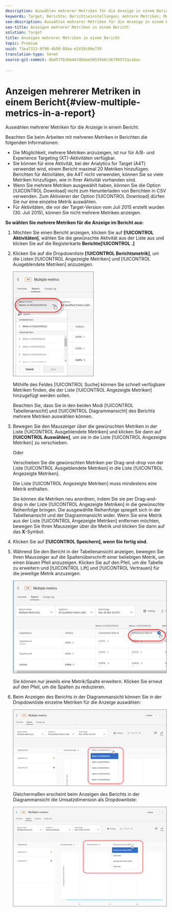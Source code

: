 ```yaml
---
description: Auswählen mehrerer Metriken für die Anzeige in einem Bericht.
keywords: Target; Berichte; Berichtseinstellungen; mehrere Metriken; Metriken
seo-description: Auswählen mehrerer Metriken für die Anzeige in einem Bericht.
seo-title: Anzeigen mehrerer Metriken in einem Bericht
solution: Target
title: Anzeigen mehrerer Metriken in einem Bericht
topic: Premium
uuid: f3ea7313-0f98-4b58-88aa-e2438c06e739
translation-type: tm+mt
source-git-commit: 8bd57fb3bb467d8dae50535b6c367995f2acabac

---
```



# Anzeigen mehrerer Metriken in einem Bericht{#view-multiple-metrics-in-a-report}

Auswählen mehrerer Metriken für die Anzeige in einem Bericht.

Beachten Sie beim Arbeiten mit mehreren Metriken in Berichten die folgenden Informationen:

* Die Möglichkeit, mehrere Metriken anzuzeigen, ist nur für A/B- und Experience Targeting (XT)-Aktivitäten verfügbar.
* Sie können für eine Aktivität, bei der Analytics for Target (A4T) verwendet wird, einem Bericht maximal 20 Metriken hinzufügen. Berichten für Aktivitäten, die A4T nicht verwenden, können Sie so viele Metriken hinzufügen, wie in Ihrer Aktivität vorhanden sind.
* Wenn Sie mehrere Metriken ausgewählt haben, können Sie die Option [!UICONTROL Download] nicht zum Herunterladen von Berichten in CSV verwenden. Zum Aktivieren der Option [!UICONTROL Download] dürfen Sie nur eine einzelne Metrik auswählen.
* Für Aktivitäten, die vor der Target-Version vom Juli 2015 erstellt wurden (30. Juli 2015), können Sie nicht mehrere Metriken anzeigen.

**So wählen Sie mehrere Metriken für die Anzeige im Bericht aus:**

1. Möchten Sie einen Bericht anzeigen, klicken Sie auf **[!UICONTROL Aktivitäten]**, wählen Sie die gewünschte Aktivität aus der Liste aus und klicken Sie auf die Registerkarte **Berichte[!UICONTROL .]**
1. Klicken Sie auf die Dropdownliste **[!UICONTROL Berichtsmetrik]**, um die Listen [!UICONTROL Angezeigte Metriken] und [!UICONTROL Ausgeblendete Metriken] anzuzeigen.

   ![](assets/multiple_metrics.png)

   Mithilfe des Feldes [!UICONTROL Suche] können Sie schnell verfügbare Metriken finden, die der Liste [!UICONTROL Angezeigte Metriken] hinzugefügt werden sollen.

   Beachten Sie, dass Sie in den beiden Modi [!UICONTROL Tabellenansicht] und [!UICONTROL Diagrammansicht] des Berichts mehrere Metriken auswählen können.

1. Bewegen Sie den Mauszeiger über die gewünschten Metriken in der Liste [!UICONTROL Ausgeblendete Metriken] und klicken Sie dann auf **[!UICONTROL Auswählen]**, um sie in die Liste [!UICONTROL Angezeigte Metriken] zu verschieben.

   Oder

   Verschieben Sie die gewünschten Metriken per Drag-and-drop von der Liste [!UICONTROL Ausgeblendete Metriken] in die Liste [!UICONTROL Angezeigte Metriken].

   Die Liste [!UICONTROL Angezeigte Metriken] muss mindestens eine Metrik enthalten.

   Sie können die Metriken neu anordnen, indem Sie sie per Drag-and-drop in der Liste [!UICONTROL Angezeigte Metriken] in die gewünschte Reihenfolge bringen. Die ausgewählte Reihenfolge spiegelt sich in der Tabellenansicht und der Diagrammansicht wider. Wenn Sie eine Metrik aus der Liste [!UICONTROL Angezeigte Metriken] entfernen möchten, bewegen Sie Ihren Mauszeiger über die Metrik und klicken Sie dann auf das **X**-Symbol.

1. Klicken Sie auf **[!UICONTROL Speichern], wenn Sie fertig sind.**
1. Während Sie den Bericht in der Tabellenansicht anzeigen, bewegen Sie Ihren Mauszeiger auf die Spaltenüberschrift einer beliebigen Metrik, um einen blauen Pfeil anzuzeigen. Klicken Sie auf den Pfeil, um die Tabelle zu erweitern und [!UICONTROL Lift] und [!UICONTROL Vertrauen] für die jeweilige Metrik anzuzeigen.

   ![](assets/multiple_metrics_table.png)

   Sie können nur jeweils eine Metrik/Spalte erweitern. Klicken Sie erneut auf den Pfeil, um die Spalten zu reduzieren.

1. Beim Anzeigen des Berichts in der Diagrammansicht können Sie in der Dropdownliste einzelne Metriken für die Anzeige auswählen:

   ![](assets/multiple_metrics_graph.png)

   Gleichermaßen erscheint beim Anzeigen des Berichts in der Diagrammansicht die Umsatzdimension als Dropdownliste:

   ![](assets/muttiple_revenue.png)

